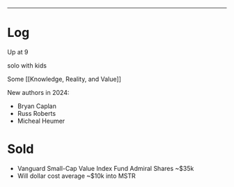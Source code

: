 

---

# Log

Up at 9 

solo with kids

Some [[Knowledge, Reality, and Value]]

New authors in 2024:
- Bryan Caplan
- Russ Roberts
- Micheal Heumer

# Sold 
- Vanguard Small-Cap Value Index Fund Admiral Shares ~$35k 
- Will dollar cost average ~$10k into MSTR